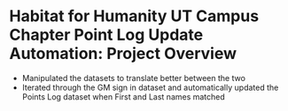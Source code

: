 # Habitat for Humanity UT Campus Chapter Point Log Update Automation: Project Overview
*   Manipulated the datasets to translate better between the two
*  Iterated through the GM sign in dataset and automatically updated the Points Log dataset when First and Last names matched
